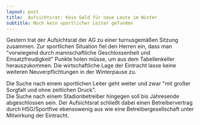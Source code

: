 ```yaml
---
layout: post
title:  Aufsichtsrat: Kein Geld für neue Leute im Winter
subtitle: Noch kein sportlicher Leiter gefunden
---
```


Gestern trat der Aufsichtsrat der AG zu einer turnusgemäßen Sitzung zusammen. Zur sportlichen Situation fiel den Herren ein, dass man "vorwiegend durch mannschaftliche Geschlossenheit und Einsatzfreudigkeit" Punkte holen müsse, um aus dem Tabellenkeller herauszukommen. Die wirtschaftliche Lage der Eintracht lasse keine weiteren Neuverpflichtungen in der Winterpause zu.

Die Suche nach einem sportlichen Leiter geht weiter und zwar "mit großer Sorgfalt und ohne zeitlichen Druck".  
Die Suche nach einem Stadionbetreiber hingegen soll bis Jahresende abgeschlossen sein. Der Aufsichtsrat schließt dabei einen Betreibervertrag durch HSG/Sportfive ebensowenig aus wie eine Betreibergesellschaft unter Mitwirkung der Eintracht.
